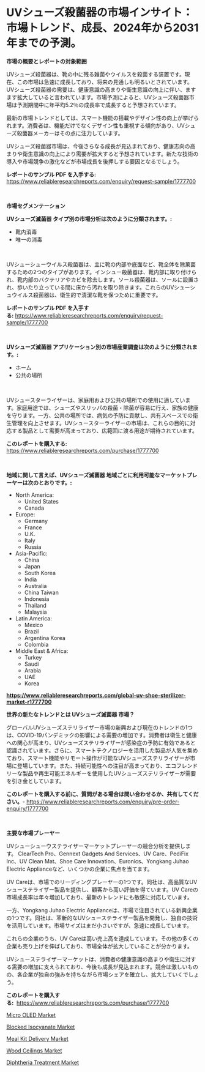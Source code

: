 <p><h1>UVシューズ殺菌器の市場インサイト：市場トレンド、成長、2024年から2031年までの予測。</h1></p><p><strong>市場の概要とレポートの対象範囲</strong></p>
<p><p>UVシューズ殺菌器は、靴の中に残る雑菌やウイルスを殺菌する装置です。現在、この市場は急速に成長しており、将来の見通しも明るいとされています。UVシューズ殺菌器の需要は、健康意識の高まりや衛生意識の向上に伴い、ますます拡大していると言われています。市場予測によると、UVシューズ殺菌器市場は予測期間中に年平均5.2％の成長率で成長すると予想されています。</p><p>最新の市場トレンドとしては、スマート機能の搭載やデザイン性の向上が挙げられます。消費者は、機能だけでなくデザイン性も重視する傾向があり、UVシューズ殺菌器メーカーはその点に注力しています。</p><p>UVシューズ殺菌器市場は、今後さらなる成長が見込まれており、健康志向の高まりや衛生意識の向上により需要が拡大すると予想されています。新たな技術の導入や市場競争の激化などが市場成長を後押しする要因となるでしょう。</p></p>
<p><strong>レポートのサンプル PDF を入手する:</strong> <a href="https://www.reliableresearchreports.com/enquiry/request-sample/1777700">https://www.reliableresearchreports.com/enquiry/request-sample/1777700</a></p>
<p>&nbsp;</p>
<p><strong>市場セグメンテーション</strong></p>
<p><strong>UVシューズ滅菌器 タイプ別の市場分析は次のように分類されます。:</strong></p>
<p><ul><li>靴内消毒</li><li>唯一の消毒</li></ul></p>
<p>&nbsp;</p>
<p><p>UVシューシューウイルス殺菌器は、主に靴の内部や底面など、靴全体を除菓菌するための2つのタイプがあります。インシュー殺菌器は、靴内部に取り付けられ、靴内部のバクテリアやカビを除去します。ソール殺菌器は、ソールに設置され、歩いたり立っている間に床から汚れを取り除きます。これらのUVシューシュウイルス殺菌器は、衛生的で清潔な靴を保つために重要です。</p></p>
<p><strong>レポートのサンプル PDF を入手する:</strong>&nbsp;<a href="https://www.reliableresearchreports.com/enquiry/request-sample/1777700">https://www.reliableresearchreports.com/enquiry/request-sample/1777700</a></p>
<p>&nbsp;</p>
<p><strong> UVシューズ滅菌器 アプリケーション別の市場産業調査は次のように分類されます。:</strong></p>
<p><ul><li>ホーム</li><li>公共の場所</li></ul></p>
<p>&nbsp;</p>
<p><p>UVシュースターライザーは、家庭用および公共の場所での使用に適しています。家庭用途では、シューズやスリッパの殺菌・除菌が容易に行え、家族の健康を守ります。一方、公共の場所では、病気の予防に貢献し、共有スペースでの衛生管理を向上させます。UVシュースターライザーの市場は、これらの目的に対応する製品として需要が高まっており、広範囲に渡る用途が期待されています。</p></p>
<p><strong>このレポートを購入する:</strong>&nbsp; <a href="https://www.reliableresearchreports.com/purchase/1777700">https://www.reliableresearchreports.com/purchase/1777700</a></p>
<p>&nbsp;</p>
<p><strong>地域に関して言えば、UVシューズ滅菌器 地域ごとに利用可能なマーケットプレーヤーは次のとおりです。:</strong></p>
<p><ul>
    <li>
        North America:
        <ul>
            <li>United States</li>
            <li>Canada</li>
        </ul>
    </li>
    <li>
        Europe:
        <ul>
            <li>Germany</li>
            <li>France</li>
            <li>U.K.</li>
            <li>Italy</li>
            <li>Russia</li>
        </ul>
    </li>
    <li>
        Asia-Pacific:
        <ul>
            <li>China</li>
            <li>Japan</li>
            <li>South Korea</li>
            <li>India</li>
            <li>Australia</li>
            <li>China Taiwan</li>
            <li>Indonesia</li>
            <li>Thailand</li>
            <li>Malaysia</li>
        </ul>
    </li>
    <li>
        Latin America:
        <ul>
            <li>Mexico</li>
            <li>Brazil</li>
            <li>Argentina Korea</li>
            <li>Colombia</li>
        </ul>
    </li>
    <li>
        Middle East & Africa:
        <ul>
            <li>Turkey</li>
            <li>Saudi</li>
            <li>Arabia</li>
            <li>UAE</li>
            <li>Korea</li>
        </ul>
    </li>
    </ul></p>
<p><strong><a href="https://www.reliableresearchreports.com/global-uv-shoe-sterilizer-market-r1777700">https://www.reliableresearchreports.com/global-uv-shoe-sterilizer-market-r1777700</a></strong>&nbsp;</p>
<p><strong>世界の新たなトレンドとは UVシューズ滅菌器 市場？</strong></p>
<p><p>グローバルUVシューズステリライザー市場の新興および現在のトレンドの1つは、COVID-19パンデミックの影響による需要の増加です。消費者は衛生と健康への関心が高まり、UVシューズステリライザーが感染症の予防に有効であると認識されています。さらに、スマートテクノロジーを活用した製品が人気を集めており、スマート機能やリモート操作が可能なUVシューズステリライザーが市場に登場しています。また、持続可能性への注目が高まっており、エコフレンドリーな製品や再生可能エネルギーを使用したUVシューズステリライザーが需要を引き金としています。</p></p>
<p><strong>このレポートを購入する前に、質問がある場合は問い合わせるか、共有してください。</strong>- <a href="https://www.reliableresearchreports.com/enquiry/pre-order-enquiry/1777700">https://www.reliableresearchreports.com/enquiry/pre-order-enquiry/1777700</a></p>
<p>&nbsp;</p>
<p><strong>主要な市場プレーヤー</strong></p>
<p><p>UVシューシューウステライザーマーケットプレーヤーの競合分析を提供します。 ClearTech Pro、Gennext Gadgets And Services、UV Care、PediFix Inc、UV Clean Mat、Shoe Care Innovation、Euronics、Yongkang Juhao Electric Applianceなど、いくつかの企業に焦点を当てます。</p><p>UV Careは、市場でのリーディングプレーヤーの1つです。同社は、高品質なUVシューステライザー製品を提供し、顧客から高い評価を得ています。UV Careの市場成長率は年々増加しており、最新のトレンドにも敏感に対応しています。</p><p>一方、Yongkang Juhao Electric Applianceは、市場で注目されている新興企業の1つです。同社は、革新的なUVシューステライザー製品を開発し、独自の技術を活用しています。市場サイズはまだ小さいですが、急速に成長しています。</p><p>これらの企業のうち、UV Careは高い売上高を達成しています。その他の多くの企業も売り上げを伸ばしており、市場全体が拡大していることが分かります。</p><p>UVシューステライザーマーケットは、消費者の健康意識の高まりや衛生に対する需要の増加に支えられており、今後も成長が見込まれます。競合は激しいものの、各企業が独自の強みを持ちながら市場シェアを確立し、拡大していくでしょう。</p></p>
<p><strong>このレポートを購入する:</strong>&nbsp;&nbsp;<a href="https://www.reliableresearchreports.com/purchase/1777700">https://www.reliableresearchreports.com/purchase/1777700</a></p>
<p><p><a href="https://zircon-bluebell-299.notion.site/Micro-OLED-Market-Size-Reveals-the-Best-Marketing-Channels-In-Global-Industry-56dbab1b6a8f46059f730e36cf17eaa3">Micro OLED Market</a></p><p><a href="https://issuu.com/reportprime-2/docs/blocked-isocyanate-market-size-2030.pptx">Blocked Isocyanate Market</a></p><p><a href="https://github.com/johnbach50/Market-Research-Report-List-2/blob/main/meal-kit-delivery-market.md">Meal Kit Delivery Market</a></p><p><a href="https://issuu.com/reportprime-2/docs/wood-ceilings-market-size-2030.pptx">Wood Ceilings Market</a></p><p><a href="https://github.com/lylyparadise/Market-Research-Report-List-2/blob/main/diphtheria-treatment-market.md">Diphtheria Treatment Market</a></p></p>